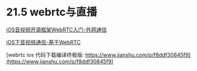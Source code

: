 # 21.5 webrtc与直播

[iOS音视频开源框架WebRTC入门-外网通信](https://www.jianshu.com/p/ddbe5d90332f)


[iOS下音视频通信-基于WebRTC](https://www.jianshu.com/p/c49da1d93df4)



[webrtc ios 代码下载编译终极版: https://www.jianshu.com/p/f8ddf30845f9](https://www.jianshu.com/p/f8ddf30845f9)